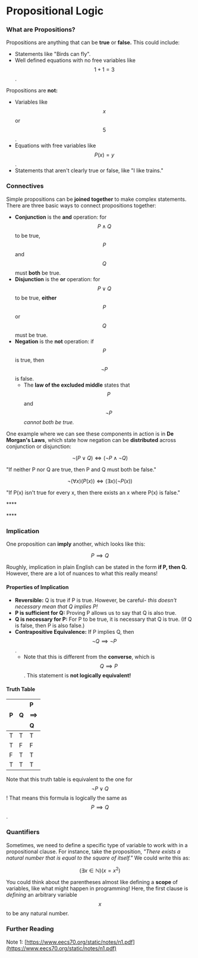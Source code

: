 # Propositional Logic

### What are Propositions?

Propositions are anything that can be **true** or **false.** This could include:

* Statements like "Birds can fly".
* Well defined equations with no free variables like $$1 + 1 = 3$$.

Propositions are **not:**

* Variables like $$x$$ or $$5$$.
* Equations with free variables like $$P(x) = y$$.
* Statements that aren't clearly true or false, like "I like trains."

### Connectives

Simple propositions can be **joined together** to make complex statements. There are three basic ways to connect propositions together:

* **Conjunction** is the **and** operation: for $$P \land Q$$to be true, $$P$$and $$Q$$must **both** be true.
* **Disjunction** is the **or** operation: for $$P \lor Q$$to be true, **either** $$P$$or $$Q$$must be true.
* **Negation** is the **not** operation: if $$P$$is true, then $$\lnot P$$is false.
  * The **law of the excluded middle** states that $$P$$and $$\lnot P$$ _cannot both be true._ 

One example where we can see these components in action is in **De Morgan's Laws**, which state how negation can be **distributed** across conjunction or disjunction:

$$
\lnot(P \lor Q) \iff (\lnot P \land \lnot Q)
$$

"If neither P nor Q are true, then P and Q must both be false."

$$
\lnot(\forall x)(P(x)) \iff (\exists x)(\lnot P(x))
$$

"If P\(x\) isn't true for every x, then there exists an x where P\(x\) is false."

\*\*\*\*

\*\*\*\*

### Implication

One proposition can **imply** another, which looks like this:

$$
P \implies Q
$$

Roughly, implication in plain English can be stated in the form **if P, then Q.** However, there are a lot of nuances to what this really means!

#### Properties of Implication

* **Reversible:** Q is true if P is true. However, be careful- _this doesn't necessary mean that Q implies P!_
* **P is sufficient for Q:** Proving P allows us to say that Q is also true.
* **Q is necessary for P:** For P to be true, it is necessary that Q is true. \(If Q is false, then P is also false.\)
* **Contrapositive Equivalence:** If P implies Q, then $$\lnot Q \implies \lnot P$$.
  * Note that this is different from the **converse**, which is $$Q \implies P$$. This statement is **not logically equivalent!**

#### Truth Table

| P | Q | P $$\implies$$Q |
| :--- | :--- | :--- |
| T | T | T |
| T | F | F |
| F | T | T |
| T | T | T |

Note that this truth table is equivalent to the one for $$\lnot P \lor Q$$!  That means this formula is logically the same as $$P \implies Q$$.

### Quantifiers

Sometimes, we need to define a specific type of variable to work with in a propositional clause. For instance, take the proposition, _"There exists a natural number that is equal to the square of itself."_ We could write this as:

$$
(\exists x \in \mathbb{N})(x=x^2)
$$

You could think about the parentheses almost like defining a **scope** of variables, like what might happen in programming! Here, the first clause is _defining_ an arbitrary variable $$x$$to be any natural number.

### Further Reading

Note 1: [https://www.eecs70.org/static/notes/n1.pdf](https://www.eecs70.org/static/notes/n1.pdf)

